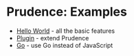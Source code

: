 Prudence: Examples
==================

* [Hello World](https://github.com/tliron/prudence/tree/main/examples/hello-world) - all the basic features
* [Plugin](https://github.com/tliron/prudence/tree/main/examples/plugin) - extend Prudence
* [Go](https://github.com/tliron/prudence/tree/main/examples/go) - use Go instead of JavaScript
